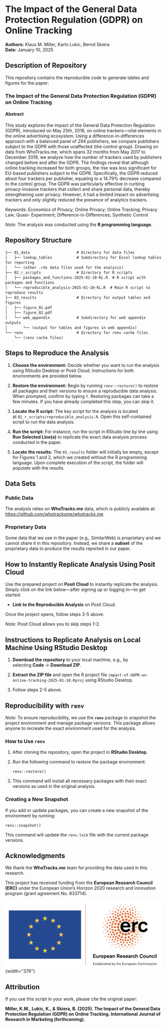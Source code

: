 # The Impact of the General Data Protection Regulation (GDPR) on Online Tracking

**Authors:** Klaus M. Miller, Karlo Lukic, Bernd Skiera\
**Date:** January 10, 2025

## Description of Repository

This repository contains the reproducible code to generate tables and figures for the paper:

### The Impact of the General Data Protection Regulation (GDPR) on Online Tracking

#### Abstract

This study explores the impact of the General Data Protection Regulation (GDPR), introduced on May 25th, 2018, on online trackers—vital elements in the online advertising ecosystem. Using a difference-in-differences approach with a balanced panel of 294 publishers, we compare publishers subject to the GDPR with those unaffected (the control group). Drawing on data from WhoTracks.me, which spans 32 months from May 2017 to December 2019, we analyze how the number of trackers used by publishers changed before and after the GDPR. The findings reveal that although online tracking increased for both groups, the rise was less significant for EU-based publishers subject to the GDPR. Specifically, the GDPR reduced about four trackers per publisher, equating to a 14.79% decrease compared to the control group. The GDPR was particularly effective in curbing privacy-invasive trackers that collect and share personal data, thereby strengthening user privacy. However, it had a limited impact on advertising trackers and only slightly reduced the presence of analytics trackers.

Keywords: Economics of Privacy; Online Privacy; Online Tracking; Privacy Law; Quasi- Experiment; Difference-in-Differences; Synthetic Control

*Note*: The analysis was conducted using the **R programming language.**

## Repository Structure

```         
├── 01_data                     # Directory for data files
│   ├── lookup_tables           # Subdirectory for Excel lookup tables for reporting
│   └── (other .rds data files used for the analysis)
├── 02_r_scripts                # Directory for R scripts
│   ├── packages_and_functions-2025-01-10-KL.R  # R script with packages and functions
│   └── reproducible_analysis-2025-01-10-KL.R  # Main R script to reproduce results
├── 03_results                  # Directory for output tables and figures
│   ├── figure_01.pdf 
│   ├── figure_02.pdf
│   └── web_appendix            # Subdirectory for web appendix outputs
│       └── (output for tables and figures in web appendix)
└── renv                        # Directory for renv cache files
    └── (renv cache files)
```

## Steps to Reproduce the Analysis

1.  **Choose the environment:** Decide whether you want to run the analysis using RStudio Desktop or Posit Cloud. Instructions for both environments are provided below.

2.  **Restore the environment:** Begin by running `renv::restore()` to restore all packages and their versions to ensure a reproducible data analysis. When prompted, confirm by typing `Y`. Restoring packages can take a few minutes. If you have already completed this step, you can skip it.

3.  **Locate the R script:** The key script for the analysis is located at `02_r_scripts/reproducible_analysis.R`. Open this self-contained script to run the data analysis.

4.  **Run the script:** For instance, run the script in RStudio line by line using **Run Selected Line(s)** to replicate the exact data analysis process conducted in the paper.

5.  **Locate the results:** The `03_results` folder will initially be empty, except for Figures 1 and 2, which we created without the R programming language. Upon complete execution of the script, the folder will populate with the results.

## Data Sets

### Public Data

The analysis relies on **WhoTracks.me** data, which is publicly available at:\
<https://github.com/whotracksme/whotracks.me>

### Proprietary Data

Some data that we use in the paper (e.g., SimilarWeb) is proprietary and we cannot share it in this repository. Instead, we share a **subset** of the proprietary data to produce the results reported in our paper.

## How to Instantly Replicate Analysis Using Posit Cloud

Use the prepared project on **Posit Cloud** to instantly replicate the analysis. Simply click on the link below—after signing up or logging in—to get started:

-   **Link to the Reproducible Analysis** on Posit Cloud.

Once the project opens, follow steps 3-5 above.

*Note*: Posit Cloud allows you to skip steps 1-2.

## Instructions to Replicate Analysis on Local Machine Using RStudio Desktop

1.  **Download the repository** to your local machine, e.g., by selecting **Code** -\> **Download ZIP**.

2.  **Extract the ZIP file** and open the R project file `impact-of-GDPR-on-online-tracking-2025-01-10.Rproj` using RStudio Desktop.

3.  Follow steps 2-5 above.

## Reproducibility with `renv`

*Note:* To ensure reproducibility, we use the **`renv`** package to snapshot the project environment and manage package versions. This package allows anyone to recreate the exact environment used for the analysis.

### How to Use `renv`

1.  After cloning the repository, open the project in **RStudio Desktop**.

2.  Run the following command to restore the package environment:

    ```         
    renv::restore()
    ```

3.  This command will install all necessary packages with their exact versions as used in the original analysis.

### Creating a New Snapshot

If you add or update packages, you can create a new snapshot of the environment by running:

```         
renv::snapshot()
```

This command will update the `renv.lock` file with the current package versions.

## Acknowledgments

We thank the **WhoTracks.me** team for providing the data used in this research.

This project has received funding from the **European Research Council (ERC)** under the European Union’s Horizon 2020 research and innovation program (grant agreement No. 833714).

![](erc-logo.png){width="376"}

## Attribution

If you use this script in your work, please cite the original paper:

**Miller, K.M., Lukic, K., & Skiera, B. (2025). The Impact of the General Data Protection Regulation (GDPR) on Online Tracking. International Journal of Research in Marketing (forthcoming).**
